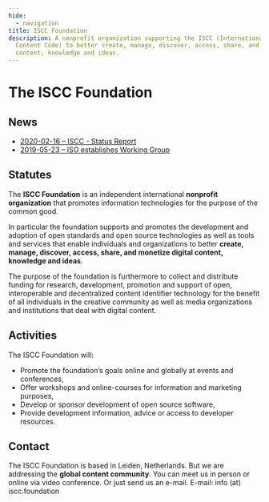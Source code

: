 ```yaml
---
hide:
  - navigation
title: ISCC Foundation
description: A nonprofit organization supporting the ISCC (International Standard
  Content Code) to better create, manage, discover, access, share, and monetize digital
  content, knowledge and ideas.
---
```


# The ISCC Foundation

## News

- [2020-02-16 – ISCC - Status Report](news/2020-02-16.md)
- [2019-05-23 – ISO establishes Working Group](news/2019-05-23.md)

## Statutes

The **ISCC Foundation** is an independent international **nonprofit organization** that promotes
information technologies for the purpose of the common good.

In particular the foundation supports and promotes the development and adoption of open standards
and open source technologies as well as tools and services that enable individuals and organizations
to better **create, manage, discover, access, share, and monetize digital content, knowledge and
ideas**.

The purpose of the foundation is furthermore to collect and distribute funding for research,
development, promotion and support of open, interoperable and decentralized content identifier
technology for the benefit of all individuals in the creative community as well as media
organizations and institutions that deal with digital content.

## Activities

The ISCC Foundation will:

- Promote the foundation’s goals online and globally at events and conferences,
- Offer workshops and online-courses for information and marketing purposes,
- Develop or sponsor development of open source software,
- Provide development information, advice or access to developer resources.

## Contact

The ISCC Foundation is based in Leiden, Netherlands. But we are addressing the **global content
community**. You can meet us in person or online via video conference. Or just send us an e-mail.
E-mail: info (at) iscc.foundation
